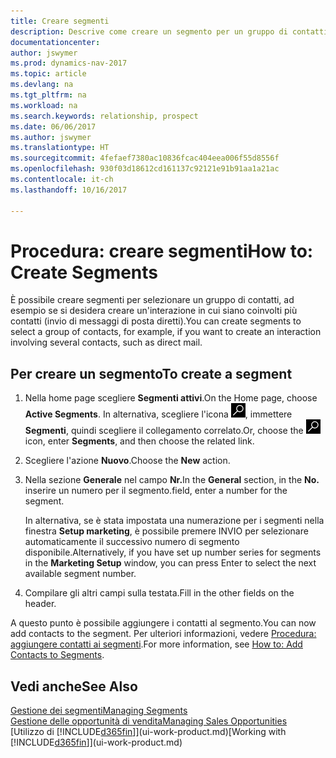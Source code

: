```yaml
---
title: Creare segmenti
description: Descrive come creare un segmento per un gruppo di contatti in Dynamics NAV, ad esempio, per rivolgersi a diversi contatti tramite messaggi di posta diretti.
documentationcenter: 
author: jswymer
ms.prod: dynamics-nav-2017
ms.topic: article
ms.devlang: na
ms.tgt_pltfrm: na
ms.workload: na
ms.search.keywords: relationship, prospect
ms.date: 06/06/2017
ms.author: jswymer
ms.translationtype: HT
ms.sourcegitcommit: 4fefaef7380ac10836fcac404eea006f55d8556f
ms.openlocfilehash: 930f03d18612cd161137c92121e91b91aa1a21ac
ms.contentlocale: it-ch
ms.lasthandoff: 10/16/2017

---
```

# <a name="how-to-create-segments"></a><span data-ttu-id="c1f70-103">Procedura: creare segmenti</span><span class="sxs-lookup"><span data-stu-id="c1f70-103">How to: Create Segments</span></span>
<span data-ttu-id="c1f70-104">È possibile creare segmenti per selezionare un gruppo di contatti, ad esempio se si desidera creare un'interazione in cui siano coinvolti più contatti (invio di messaggi di posta diretti).</span><span class="sxs-lookup"><span data-stu-id="c1f70-104">You can create segments to select a group of contacts, for example, if you want to create an interaction involving several contacts, such as direct mail.</span></span>

## <a name="to-create-a-segment"></a><span data-ttu-id="c1f70-105">Per creare un segmento</span><span class="sxs-lookup"><span data-stu-id="c1f70-105">To create a segment</span></span>
1. <span data-ttu-id="c1f70-106">Nella home page scegliere **Segmenti attivi**.</span><span class="sxs-lookup"><span data-stu-id="c1f70-106">On the Home page, choose **Active Segments**.</span></span> <span data-ttu-id="c1f70-107">In alternativa, scegliere l'icona ![Cerca pagina o report](media/ui-search/search_small.png "icona Cerca pagina o report"), immettere **Segmenti**, quindi scegliere il collegamento correlato.</span><span class="sxs-lookup"><span data-stu-id="c1f70-107">Or, choose the ![Search for Page or Report](media/ui-search/search_small.png "Search for Page or Report icon") icon, enter **Segments**, and then choose the related link.</span></span>
2. <span data-ttu-id="c1f70-108">Scegliere l'azione **Nuovo**.</span><span class="sxs-lookup"><span data-stu-id="c1f70-108">Choose the **New** action.</span></span>
3. <span data-ttu-id="c1f70-109">Nella sezione **Generale** nel campo **Nr.**</span><span class="sxs-lookup"><span data-stu-id="c1f70-109">In the **General** section, in the **No.**</span></span> <span data-ttu-id="c1f70-110">inserire un numero per il segmento.</span><span class="sxs-lookup"><span data-stu-id="c1f70-110">field, enter a number for the segment.</span></span>

    <span data-ttu-id="c1f70-111">In alternativa, se è stata impostata una numerazione per i segmenti nella finestra **Setup marketing**, è possibile premere INVIO per selezionare automaticamente il successivo numero di segmento disponibile.</span><span class="sxs-lookup"><span data-stu-id="c1f70-111">Alternatively, if you have set up number series for segments in the **Marketing Setup** window, you can press Enter to select the next available segment number.</span></span>
4. <span data-ttu-id="c1f70-112">Compilare gli altri campi sulla testata.</span><span class="sxs-lookup"><span data-stu-id="c1f70-112">Fill in the other fields on the header.</span></span>

<span data-ttu-id="c1f70-113">A questo punto è possibile aggiungere i contatti al segmento.</span><span class="sxs-lookup"><span data-stu-id="c1f70-113">You can now add contacts to the segment.</span></span> <span data-ttu-id="c1f70-114">Per ulteriori informazioni, vedere [Procedura: aggiungere contatti ai segmenti](marketing-add-contact-segment.md).</span><span class="sxs-lookup"><span data-stu-id="c1f70-114">For more information, see [How to: Add Contacts to Segments](marketing-add-contact-segment.md).</span></span>

## <a name="see-also"></a><span data-ttu-id="c1f70-115">Vedi anche</span><span class="sxs-lookup"><span data-stu-id="c1f70-115">See Also</span></span>
[<span data-ttu-id="c1f70-116">Gestione dei segmenti</span><span class="sxs-lookup"><span data-stu-id="c1f70-116">Managing Segments</span></span>](marketing-segments.md)  
[<span data-ttu-id="c1f70-117">Gestione delle opportunità di vendita</span><span class="sxs-lookup"><span data-stu-id="c1f70-117">Managing Sales Opportunities</span></span>](marketing-manage-sales-opportunities.md)  
<span data-ttu-id="c1f70-118">[Utilizzo di [!INCLUDE[d365fin](includes/d365fin_md.md)]](ui-work-product.md)</span><span class="sxs-lookup"><span data-stu-id="c1f70-118">[Working with [!INCLUDE[d365fin](includes/d365fin_md.md)]](ui-work-product.md)</span></span>  

